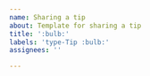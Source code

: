 ```yaml
---
name: Sharing a tip
about: Template for sharing a tip
title: ':bulb:'
labels: 'type-Tip :bulb:'
assignees: ''

---
```

